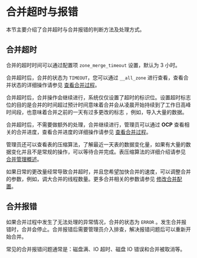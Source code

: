 # 合并超时与报错

本节主要介绍了合并超时与合并报错的判断方法及处理方式。

## 合并超时

合并的超时时间可以通过配置项 `zone_merge_timeout` 设置，默认为 3 小时。

合并超时后，合并的状态为 `TIMEOUT`，您可以通过 `__all_zone` 进行查看，查看合并状态的详细操作请参见 [查看合并过程](500.view-major-compaction-information/100.view-the-major-compaction-process.md)。

合并超时后，合并操作会继续进行，系统仅仅设置了超时的标识位。设置超时标志位的目的是合并的时间超过预计时间意味着合并会从凌晨开始持续到了工作日高峰时间段，也意味着合并之前的一天有过多更改的标志 ，例如，导入大量的数据。

合并超时后，不需要做额外的处理，合并继续进行，管理员可以通过 **OCP** 查看相关的合并进度，查看合并进度的详细操作请参见 [查看合并过程](500.view-major-compaction-information/100.view-the-major-compaction-process.md)。

管理员还可以查看表的压缩算法，了解最近一天表的数据变化量，如果有大量的数据变化并且不是常规的操作，可以等待合并完成。表压缩算法的详细介绍请参见 [合并管理概述](../200.major-compaction-management/100.overview-of-major-compaction-management.md)。

如果日常的更改量经常导致合并超时，并且您希望加快合并的速度，可以调整合并的参数，例如，调大合并的线程数量。更多合并相关的参数请参见 [修改合并配置](../200.major-compaction-management/700.modify-major-compaction-configurations.md)。

## 合并报错

如果合并过程中发生了无法处理的异常情况，合并的状态为 `ERROR` 。发生合并报错时，合并会停止。合并报错后需要管理员介入排查，解决报错问题后可以重新开始合并。

常见的合并报错问题通常是：磁盘满、IO 超时、磁盘 IO 错误和合并被取消等。
